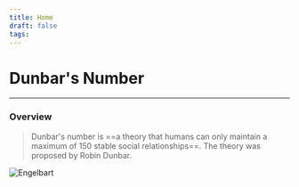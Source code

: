 ```yaml
---
title: Home
draft: false
tags: 
---
```

# Dunbar's Number
---

### Overview
> Dunbar's number is ==a theory that humans can only maintain a maximum of 150 stable social relationships==. The theory was proposed by Robin Dunbar.

![Engelbart](https://upload.wikimedia.org/wikipedia/commons/a/a8/DunbarsNumber.png)
